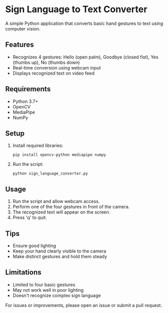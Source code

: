 # Sign Language to Text Converter

A simple Python application that converts basic hand gestures to text using computer vision.

## Features

- Recognizes 4 gestures: Hello (open palm), Goodbye (closed fist), Yes (thumbs up), No (thumbs down)
- Real-time conversion using webcam input
- Displays recognized text on video feed

## Requirements

- Python 3.7+
- OpenCV
- MediaPipe
- NumPy

## Setup

1. Install required libraries:
   ```
   pip install opencv-python mediapipe numpy
   ```

2. Run the script:
   ```
   python sign_language_converter.py
   ```

## Usage

1. Run the script and allow webcam access.
2. Perform one of the four gestures in front of the camera.
3. The recognized text will appear on the screen.
4. Press 'q' to quit.

## Tips

- Ensure good lighting
- Keep your hand clearly visible to the camera
- Make distinct gestures and hold them steady

## Limitations

- Limited to four basic gestures
- May not work well in poor lighting
- Doesn't recognize complex sign language

For issues or improvements, please open an issue or submit a pull request.